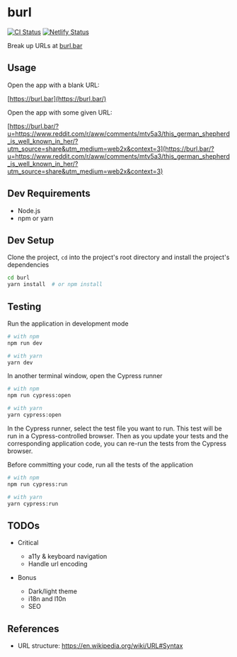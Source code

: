# burl

[![CI Status](https://github.com/mebble/burl/workflows/CI/badge.svg)](https://github.com/mebble/burl/actions)
[![Netlify Status](https://api.netlify.com/api/v1/badges/c59c4fa2-64e4-46e8-a0dc-ebd07896475b/deploy-status)](https://app.netlify.com/sites/burl/deploys)

Break up URLs at [burl.bar](https://burl.bar/)

## Usage

Open the app with a blank URL:

[https://burl.bar](https://burl.bar/)

Open the app with some given URL:

[https://burl.bar/?u=https://www.reddit.com/r/aww/comments/mtv5a3/this_german_shepherd_is_well_known_in_her/?utm_source=share&utm_medium=web2x&context=3](https://burl.bar/?u=https://www.reddit.com/r/aww/comments/mtv5a3/this_german_shepherd_is_well_known_in_her/?utm_source=share&utm_medium=web2x&context=3)

## Dev Requirements

- Node.js
- npm or yarn

## Dev Setup

Clone the project, `cd` into the project's root directory and install the project's dependencies

```bash
cd burl
yarn install  # or npm install
```

## Testing

Run the application in development mode

```bash
# with npm
npm run dev

# with yarn
yarn dev
```

In another terminal window, open the Cypress runner

```bash
# with npm
npm run cypress:open

# with yarn
yarn cypress:open
```

In the Cypress runner, select the test file you want to run. This test will be run in a Cypress-controlled browser. Then as you update your tests and the corresponding application code, you can re-run the tests from the Cypress browser.

Before committing your code, run all the tests of the application

```bash
# with npm
npm run cypress:run

# with yarn
yarn cypress:run
```

## TODOs

- Critical
    - a11y & keyboard navigation
    - Handle url encoding

- Bonus
    - Dark/light theme
    - i18n and l10n
    - SEO

## References

- URL structure: https://en.wikipedia.org/wiki/URL#Syntax
